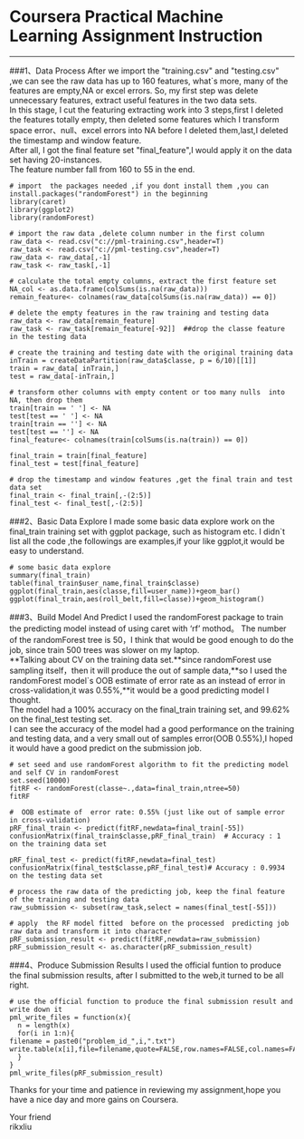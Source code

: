 # Coursera Practical Machine Learning Assignment Instruction
-------------------------------------------------------------
###1、Data Process
After we import the "training.csv" and "testing.csv" ,we can see the raw data has up to 160 features, what`s more, many of the features are empty,NA or excel errors. So, my first step was delete unnecessary features, extract useful features in the two data sets.  
In this stage, I cut the featuring extracting work into 3 steps,first I deleted the features totally empty, then deleted some features which I transform space error、null、excel errors into NA before I deleted them,last,I deleted the timestamp and window feature.   
After all, I got the final feature set "final_feature",I would apply it on the data set having 20-instances.  
The feature number fall from 160 to 55 in the end.

    # import  the packages needed ,if you dont install them ,you can install.packages("randomForest") in the beginning
    library(caret)
    library(ggplot2)
    library(randomForest)
    
    # import the raw data ,delete column number in the first column
    raw_data <- read.csv("c://pml-training.csv",header=T)
    raw_task <- read.csv("c://pml-testing.csv",header=T)
    raw_data <- raw_data[,-1]
    raw_task <- raw_task[,-1]
    
    # calculate the total empty columns, extract the first feature set
    NA_col <- as.data.frame(colSums(is.na(raw_data)))
    remain_feature<- colnames(raw_data[colSums(is.na(raw_data)) == 0])
    
    # delete the empty features in the raw training and testing data
    raw_data <- raw_data[remain_feature]
    raw_task <- raw_task[remain_feature[-92]]  ##drop the classe feature in the testing data 
    
    # create the training and testing date with the original training data
    inTrain = createDataPartition(raw_data$classe, p = 6/10)[[1]]
    train = raw_data[ inTrain,]
    test = raw_data[-inTrain,]
    
    # transform other columns with empty content or too many nulls  into NA, then drop them 
    train[train == ' '] <- NA
    test[test == ' '] <- NA
    train[train == ''] <- NA
    test[test == ''] <- NA
    final_feature<- colnames(train[colSums(is.na(train)) == 0])
    
    final_train = train[final_feature]
    final_test = test[final_feature]
    
    # drop the timestamp and window features ,get the final train and test data set
    final_train <- final_train[,-(2:5)]
    final_test <- final_test[,-(2:5)]

###2、Basic Data Explore
I made some basic data explore work on the final_train training set with ggplot package, such as histogram etc. I didn`t list all the code ,the followings are examples,if your like ggplot,it would be easy to understand.

    
    # some basic data explore 
    summary(final_train)
    table(final_train$user_name,final_train$classe)
    ggplot(final_train,aes(classe,fill=user_name))+geom_bar()
    ggplot(final_train,aes(roll_belt,fill=classe))+geom_histogram()


###3、Build Model And Predict 
I used the randomForest package to train the predicting model instead of using caret with ‘rf’ mothod。 The number of the randomForest tree is 50，I think that would be good enough to do the job, since train 500 trees was slower on my laptop.  
**Talking about CV on the training data set.**since randomForest use sampling itself，then it will produce the out of sample data,**so I used the randomForest model`s OOB   estimate of  error rate as an instead of error in cross-validation,it was 0.55%,**it would be a good predicting model I thought.  
The model had a 100% accuracy on the final_train training set, and 99.62% on the final_test testing set.  
I can see the accuracy of the model had a good performance on the training and testing data, and a very small out of samples error(OOB 0.55%),I hoped it would have a good predict on the submission job.  


    # set seed and use randomForest algorithm to fit the predicting model and self CV in randomForest
    set.seed(10000)
    fitRF <- randomForest(classe~.,data=final_train,ntree=50)
    fitRF
    
    #  OOB estimate of  error rate: 0.55% (just like out of sample error in cross-validation)
    pRF_final_train <- predict(fitRF,newdata=final_train[-55])
    confusionMatrix(final_train$classe,pRF_final_train)  # Accuracy : 1   on the training data set
    
    pRF_final_test <- predict(fitRF,newdata=final_test)
    confusionMatrix(final_test$classe,pRF_final_test)# Accuracy : 0.9934 on the testing data set
    
    # process the raw data of the predicting job, keep the final feature of the training and testing data
    raw_submission <- subset(raw_task,select = names(final_test[-55])) 
    
    # apply  the RF model fitted  before on the processed  predicting job raw data and transform it into character
    pRF_submission_result <- predict(fitRF,newdata=raw_submission)
    pRF_submission_result <- as.character(pRF_submission_result)


###4、Produce Submission Results
I used the official funtion to produce the final submission results, after I submitted to the web,it turned to be all right.

    # use the official function to produce the final submission result and write down it 
    pml_write_files = function(x){
      n = length(x)
      for(i in 1:n){
    filename = paste0("problem_id_",i,".txt")
    write.table(x[i],file=filename,quote=FALSE,row.names=FALSE,col.names=FALSE)
      }
    }
    pml_write_files(pRF_submission_result)


Thanks for your time and patience in reviewing my assignment,hope you have a nice day and more gains on Coursera.  

Your friend   
rikxliu



